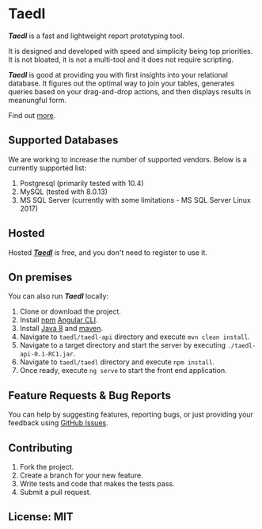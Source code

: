 # Taedl

_**Taedl**_ is a fast and lightweight report prototyping tool.

It is designed and developed with speed and simplicity being top priorities. It is not bloated, it is not a multi-tool and it does not require scripting. 

_**Taedl**_ is good at providing you with first insights into your relational database. It figures out the optimal way to join your tables, generates queries based on your drag-and-drop actions, and then displays results in meanungful form. 

Find out [more](https://taedl.io).

## Supported Databases

We are working to increase the number of supported vendors. Below is a currently supported list:

1. Postgresql (primarily tested with 10.4)
2. MySQL (tested with 8.0.13)
3. MS SQL Server (currently with some limitations - MS SQL Server Linux 2017)

## Hosted

Hosted [_**Taedl**_](https://app.taedl.io) is free, and you don't need to register to use it. 

## On premises

You can also run _**Taedl**_ locally:

1. Clone or download the project.
2. Install [npm](https://www.npmjs.com/) [Angular CLI](https://cli.angular.io/).
3. Install [Java 8](https://www.oracle.com/technetwork/java/index.html) and [maven](https://maven.apache.org/).
4. Navigate to `taedl/taedl-api` directory and execute `mvn clean install`.   
5. Navigate to a target directory and start the server by executing `./taedl-api-0.1-RC1.jar`.
6. Navigate to `taedl/taedl` directory and execute `npm install`.
7. Once ready, execute `ng serve` to start the front end application.

## Feature Requests & Bug Reports

You can help by suggesting features, reporting bugs, or just providing your feedback using [GitHub Issues](https://github.com/taedl/taedl/issues).

## Contributing

1. Fork the project.
2. Create a branch for your new feature.
3. Write tests and code that makes the tests pass.
4. Submit a pull request. 

## License: MIT